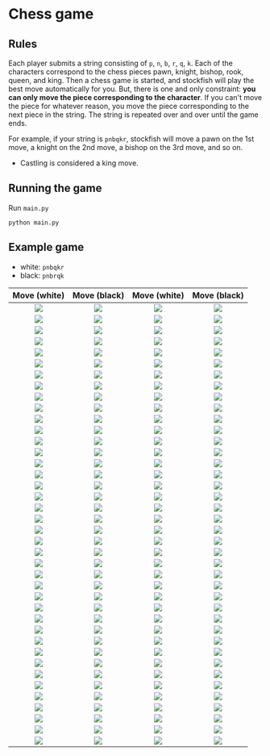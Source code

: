 # Chess game

## Rules

Each player submits a string consisting of `p`, `n`, `b`, `r`, `q`, `k`. Each of the characters correspond to the chess pieces pawn, knight, bishop, rook, queen, and king. Then a chess game is started, and stockfish will play the best move automatically for you. But, there is one and only constraint: **you can only move the piece corresponding to the character**. If you can't move the piece for whatever reason, you move the piece corresponding to the next piece in the string. The string is repeated over and over until the game ends.

For example, if your string is `pnbqkr`, stockfish will move a pawn on the 1st move, a knight on the 2nd move, a bishop on the 3rd move, and so on.

* Castling is considered a king move.

## Running the game

Run `main.py`

```
python main.py
```

## Example game

* white: `pnbqkr`
* black: `pnbrqk`

Move (white)|Move (black)|Move (white)|Move (black)
:-:|:-:|:-:|:-:
![](examples/board_example_1.png)|![](examples/board_example_2.png)|![](examples/board_example_3.png)|![](examples/board_example_4.png)
![](examples/board_example_5.png)|![](examples/board_example_6.png)|![](examples/board_example_7.png)|![](examples/board_example_8.png)    
![](examples/board_example_9.png)|![](examples/board_example_10.png)|![](examples/board_example_11.png)|![](examples/board_example_12.png) 
![](examples/board_example_13.png)|![](examples/board_example_14.png)|![](examples/board_example_15.png)|![](examples/board_example_16.png)
![](examples/board_example_17.png)|![](examples/board_example_18.png)|![](examples/board_example_19.png)|![](examples/board_example_20.png)
![](examples/board_example_21.png)|![](examples/board_example_22.png)|![](examples/board_example_23.png)|![](examples/board_example_24.png)
![](examples/board_example_25.png)|![](examples/board_example_26.png)|![](examples/board_example_27.png)|![](examples/board_example_28.png)
![](examples/board_example_29.png)|![](examples/board_example_30.png)|![](examples/board_example_31.png)|![](examples/board_example_32.png)
![](examples/board_example_33.png)|![](examples/board_example_34.png)|![](examples/board_example_35.png)|![](examples/board_example_36.png)
![](examples/board_example_37.png)|![](examples/board_example_38.png)|![](examples/board_example_39.png)|![](examples/board_example_40.png)
![](examples/board_example_41.png)|![](examples/board_example_42.png)|![](examples/board_example_43.png)|![](examples/board_example_44.png)
![](examples/board_example_45.png)|![](examples/board_example_46.png)|![](examples/board_example_47.png)|![](examples/board_example_48.png)
![](examples/board_example_49.png)|![](examples/board_example_50.png)|![](examples/board_example_51.png)|![](examples/board_example_52.png)
![](examples/board_example_53.png)|![](examples/board_example_54.png)|![](examples/board_example_55.png)|![](examples/board_example_56.png)
![](examples/board_example_57.png)|![](examples/board_example_58.png)|![](examples/board_example_59.png)|![](examples/board_example_60.png)
![](examples/board_example_61.png)|![](examples/board_example_62.png)|![](examples/board_example_63.png)|![](examples/board_example_64.png)
![](examples/board_example_65.png)|![](examples/board_example_66.png)|![](examples/board_example_67.png)|![](examples/board_example_68.png)
![](examples/board_example_69.png)|![](examples/board_example_70.png)|![](examples/board_example_71.png)|![](examples/board_example_72.png)
![](examples/board_example_73.png)|![](examples/board_example_74.png)|![](examples/board_example_75.png)|![](examples/board_example_76.png)
![](examples/board_example_77.png)|![](examples/board_example_78.png)|![](examples/board_example_79.png)|![](examples/board_example_80.png)
![](examples/board_example_81.png)|![](examples/board_example_82.png)|![](examples/board_example_83.png)|![](examples/board_example_84.png)
![](examples/board_example_85.png)|![](examples/board_example_86.png)|![](examples/board_example_87.png)|![](examples/board_example_88.png)
![](examples/board_example_89.png)|![](examples/board_example_90.png)|![](examples/board_example_91.png)|![](examples/board_example_92.png)
![](examples/board_example_93.png)|![](examples/board_example_94.png)|![](examples/board_example_95.png)|![](examples/board_example_96.png)
![](examples/board_example_97.png)|![](examples/board_example_98.png)|![](examples/board_example_99.png)|![](examples/board_example_100.png)
![](examples/board_example_101.png)|![](examples/board_example_102.png)|![](examples/board_example_103.png)|![](examples/board_example_104.png)
![](examples/board_example_105.png)|![](examples/board_example_106.png)|![](examples/board_example_107.png)|![](examples/board_example_108.png)
![](examples/board_example_109.png)|![](examples/board_example_110.png)|![](examples/board_example_111.png)|![](examples/board_example_112.png)
![](examples/board_example_113.png)|![](examples/board_example_114.png)|![](examples/board_example_115.png)|![](examples/board_example_116.png)
![](examples/board_example_117.png)|![](examples/board_example_118.png)|![](examples/board_example_119.png)|![](examples/board_example_120.png)
![](examples/board_example_121.png)|![](examples/board_example_122.png)|![](examples/board_example_123.png)|![](examples/board_example_124.png)
![](examples/board_example_125.png)|![](examples/board_example_126.png)|![](examples/board_example_127.png)|![](examples/board_example_128.png)
![](examples/board_example_129.png)|![](examples/board_example_130.png)|![](examples/board_example_131.png)|![](examples/board_example_132.png)
![](examples/board_example_133.png)|![](examples/board_example_134.png)|![](examples/board_example_135.png)|![](examples/board_example_136.png)
![](examples/board_example_137.png)|![](examples/board_example_138.png)|![](examples/board_example_139.png)|![](examples/board_example_140.png)
![](examples/board_example_141.png)|![](examples/board_example_142.png)|![](examples/board_example_143.png)|![](examples/board_example_144.png)
![](examples/board_example_145.png)|![](examples/board_example_146.png)|![](examples/board_example_147.png)|![](examples/board_example_148.png)
![](examples/board_example_149.png)|![](examples/board_example_150.png)|![](examples/board_example_151.png)|![](examples/board_example_152.png)
![](examples/board_example_153.png)|![](examples/board_example_154.png)|![](examples/board_example_155.png)|![](examples/board_example_156.png)
![](examples/board_example_157.png)|![](examples/board_example_158.png)|![](examples/board_example_159.png)|![](examples/board_example_160.png)